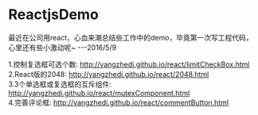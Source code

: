 # ReactjsDemo

最近在公司用react，心血来潮总结些工作中的demo，毕竟第一次写工程代码，心里还有些小激动呢~     ---2016/5/9

1.控制复选框可选个数: http://yangzhedi.github.io/react/limitCheckBox.html <br/>
2.React版的2048: http://yangzhedi.github.io/react/2048.html <br/>
3.3个单选框或复选框的互斥组件: http://yangzhedi.github.io/react/mutexComponent.html <br/>
4.完善评论框: http://yangzhedi.github.io/react/commentButton.html<br/>